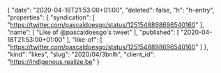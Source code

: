 {
  "date": "2020-04-18T21:53:00+01:00",
  "deleted": false,
  "h": "h-entry",
  "properties": {
    "syndication": [
      "https://twitter.com/pascaldoesgo/status/1251548898696540160"
    ],
    "name": [
      "Like of @pascaldoesgo's tweet"
    ],
    "published": [
      "2020-04-18T21:53:00+01:00"
    ],
    "like-of": [
      "https://twitter.com/pascaldoesgo/status/1251548898696540160"
    ]
  },
  "kind": "likes",
  "slug": "2020/04/3bnlh",
  "client_id": "https://indigenous.realize.be"
}
